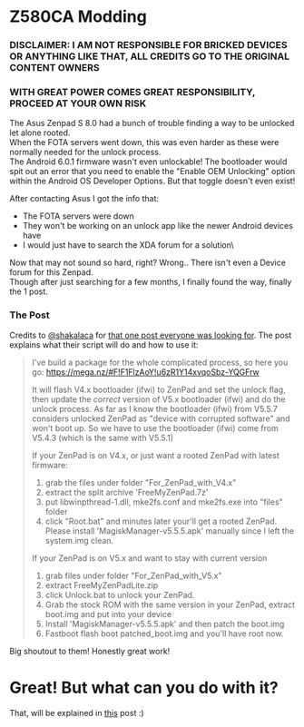 <!-- THIS SITE IS LICENSED UNDER THE CIR-LICENSE. FOR MORE INFO VISIT https://github.com/Yuri010/CIR-License/
ORIGINAL CAN BE FOUND AT https://github.com/Yuri010/CIR-License/blob/main/License.md -->

# Z580CA Modding

### DISCLAIMER: I AM NOT RESPONSIBLE FOR BRICKED DEVICES OR ANYTHING LIKE THAT, ALL CREDITS GO TO THE ORIGINAL CONTENT OWNERS
### WITH GREAT POWER COMES GREAT RESPONSIBILITY, PROCEED AT YOUR OWN RISK
The Asus Zenpad S 8.0 had a bunch of trouble finding a way to be unlocked let alone rooted.\
When the FOTA servers went down, this was even harder as these were normally needed for the unlock process.\
The Android 6.0.1 firmware wasn't even unlockable! The bootloader would spit out an error that you need to enable the "Enable OEM Unlocking" option within the Android OS Developer Options. But that toggle doesn't even exist!

After contacting Asus I got the info that:
 - The FOTA servers were down
 - They won't be working on an unlock app like the newer Android devices have
 - I would just have to search the XDA forum for a solution\

Now that may not sound so hard, right? Wrong.. There isn't even a Device forum for this Zenpad.\
Though after just searching for a few months, I finally found the way, finally the 1 post.

### The Post
Credits to [@shakalaca](https://github.com/shakalaca) for [that one post everyone was looking for](https://forum.xda-developers.com/t/zenpad-s-root-achieved.3160422/page-66#post-75242374).
The post explains what their script will do and how to use it:
> I've build a package for the whole complicated process, so here you go:
> https://mega.nz/#F!F1FlzAoY!u6zR1Y14xvqoSbz-YQGFrw
>
> It will flash V4.x bootloader (ifwi) to ZenPad and set the unlock flag, then update the *correct* version of V5.x bootloader (ifwi) and do the unlock process. As far as I know the bootloader (ifwi) from V5.5.7 considers unlocked ZenPad as "device with corrupted software" and won't boot up. So we have to use the bootloader (ifwi) come from V5.4.3 (which is the same with V5.5.1)
>
> If your ZenPad is on V4.x, or just want a rooted ZenPad with latest firmware:
> 1. grab the files under folder "For_ZenPad_with_V4.x"
> 2. extract the split archive 'FreeMyZenPad.7z'
> 3. put libwinpthread-1.dll, mke2fs.conf and mke2fs.exe into "files" folder
> 4. click "Root.bat" and minutes later your'll get a rooted ZenPad. Please install 'MagiskManager-v5.5.5.apk' manually since I left the system.img clean.
>
> If your ZenPad is on V5.x and want to stay with current version
> 1. grab files under folder "For_ZenPad_with_V5.x"
> 2. extract FreeMyZenPadLite.zip
> 3. click Unlock.bat to unlock your ZenPad.
> 4. Grab the stock ROM with the same version in your ZenPad, extract boot.img and put into your device
> 5. Install 'MagiskManager-v5.5.5.apk' and then patch the boot.img
> 6. Fastboot flash boot patched_boot.img and you'll have root now.

Big shoutout to them! Honestly great work!

# Great! But what can you do with it?
That, will be explained in [this](https://yuri010.github.io/posts/android-modding) post :)
